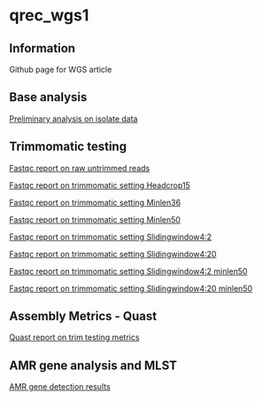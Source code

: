 # qrec_wgs1

## Information
Github page for WGS article

## Base analysis
[Preliminary analysis on isolate data](/notebooks/Base_data.html)


## Trimmomatic testing

[Fastqc report on raw untrimmed 
reads](/trim_testing/Fastqc_analysis_Base.html)

[Fastqc report on trimmomatic setting 
Headcrop15](/trim_testing/Fastqc_analysis_Headcrop15.html)

[Fastqc report on trimmomatic setting 
Minlen36](/trim_testing/Fastqc_analysis_Minlen36.html)

[Fastqc report on trimmomatic setting 
Minlen50](/trim_testing/Fastqc_analysis_Minlen50.html)

[Fastqc report on trimmomatic setting 
Slidingwindow4:2](/trim_testing/Fastqc_analysis_Slidingwindow4_2.html)

[Fastqc report on trimmomatic setting 
Slidingwindow4:20](/trim_testing/Fastqc_analysis_Slidingwindow4_20.html)

[Fastqc report on trimmomatic setting Slidingwindow4:2 
minlen50](/trim_testing/Fastqc_analysis_Slidingwindow4_2_minlen50.html)

[Fastqc report on trimmomatic setting Slidingwindow4:20 
minlen50](/trim_testing/Fastqc_analysis_Slidingwindow4_20_minlen50.html)

## Assembly Metrics - Quast

[Quast report on trim testing 
metrics](/trim_testing/quast_notebook_trim_testing.html)


## AMR gene analysis and MLST
[AMR gene detection results](/notebooks/poster_analysis.html)
